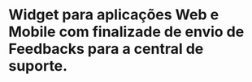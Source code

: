 # Widget para aplicações Web e Mobile com finalizade de envio de Feedbacks para a central de suporte.

